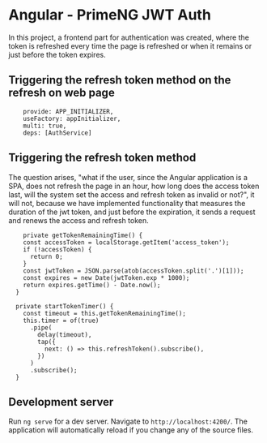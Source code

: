 # Angular - PrimeNG JWT Auth
 
In this project, a frontend part for authentication was created, where the token is refreshed every time the page is refreshed or when it remains or just before the token expires.
 
## Triggering the refresh token method on the refresh on web page
 
```
    provide: APP_INITIALIZER,
    useFactory: appInitializer,
    multi: true,
    deps: [AuthService]
```
 
## Triggering the refresh token method
 
The question arises, "what if the user, since the Angular application is a SPA, does not refresh the page in an hour, how long does the access token last, will the system set the access and refresh token as invalid or not?", it will not, because we have implemented functionality that measures the duration of the jwt token, and just before the expiration, it sends a request and renews the access and refresh token.
 
```
    private getTokenRemainingTime() {
    const accessToken = localStorage.getItem('access_token');
    if (!accessToken) {
      return 0;
    }
    const jwtToken = JSON.parse(atob(accessToken.split('.')[1]));
    const expires = new Date(jwtToken.exp * 1000);
    return expires.getTime() - Date.now();
  }
 
  private startTokenTimer() {
    const timeout = this.getTokenRemainingTime();
    this.timer = of(true)
      .pipe(
        delay(timeout),
        tap({
          next: () => this.refreshToken().subscribe(),
        })
      )
      .subscribe();
  }
  ```
 
## Development server
 
Run `ng serve` for a dev server. Navigate to `http://localhost:4200/`. The application will automatically reload if you change any of the source files.